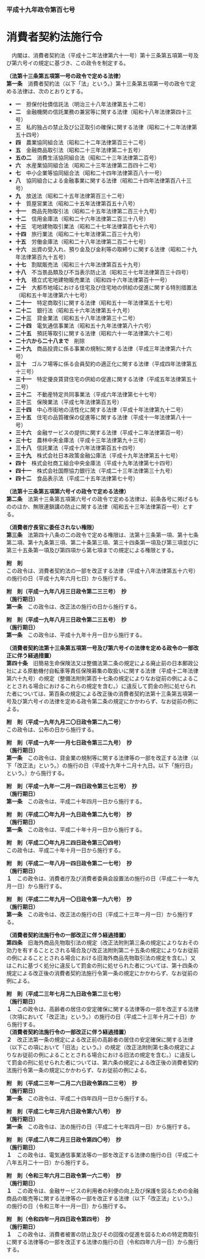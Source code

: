 ### 平成十九年政令第百七号  
# 消費者契約法施行令  
　内閣は、消費者契約法（平成十二年法律第六十一号）第十三条第五項第一号及び第六号イの規定に基づき、この政令を制定する。  
  
**（法第十三条第五項第一号の政令で定める法律）**  
**第一条**　消費者契約法（以下「法」という。）第十三条第五項第一号の政令で定める法律は、次のとおりとする。  
* **一**　担保付社債信託法（明治三十八年法律第五十二号）  
* **二**　金融機関の信託業務の兼営等に関する法律（昭和十八年法律第四十三号）  
* **三**　私的独占の禁止及び公正取引の確保に関する法律（昭和二十二年法律第五十四号）  
* **四**　農業協同組合法（昭和二十二年法律第百三十二号）  
* **五**　金融商品取引法（昭和二十三年法律第二十五号）  
* **五の二**　消費生活協同組合法（昭和二十三年法律第二百号）  
* **六**　水産業協同組合法（昭和二十三年法律第二百四十二号）  
* **七**　中小企業等協同組合法（昭和二十四年法律第百八十一号）  
* **八**　協同組合による金融事業に関する法律（昭和二十四年法律第百八十三号）  
* **九**　放送法（昭和二十五年法律第百三十二号）  
* **十**　質屋営業法（昭和二十五年法律第百五十八号）  
* **十一**　商品先物取引法（昭和二十五年法律第二百三十九号）  
* **十二**　信用金庫法（昭和二十六年法律第二百三十八号）  
* **十三**　宅地建物取引業法（昭和二十七年法律第百七十六号）  
* **十四**　旅行業法（昭和二十七年法律第二百三十九号）  
* **十五**　労働金庫法（昭和二十八年法律第二百二十七号）  
* **十六**　出資の受入れ、預り金及び金利等の取締りに関する法律（昭和二十九年法律第百九十五号）  
* **十七**　割賦販売法（昭和三十六年法律第百五十九号）  
* **十八**　不当景品類及び不当表示防止法（昭和三十七年法律第百三十四号）  
* **十九**　積立式宅地建物販売業法（昭和四十六年法律第百十一号）  
* **二十**　大都市地域における住宅及び住宅地の供給の促進に関する特別措置法（昭和五十年法律第六十七号）  
* **二十一**　特定商取引に関する法律（昭和五十一年法律第五十七号）  
* **二十二**　銀行法（昭和五十六年法律第五十九号）  
* **二十三**　貸金業法（昭和五十八年法律第三十二号）  
* **二十四**　電気通信事業法（昭和五十九年法律第八十六号）  
* **二十五**　預託等取引に関する法律（昭和六十一年法律第六十二号）  
* **二十六から二十八まで**　削除  
* **二十九**　商品投資に係る事業の規制に関する法律（平成三年法律第六十六号）  
* **三十**　ゴルフ場等に係る会員契約の適正化に関する法律（平成四年法律第五十三号）  
* **三十一**　特定優良賃貸住宅の供給の促進に関する法律（平成五年法律第五十二号）  
* **三十二**　不動産特定共同事業法（平成六年法律第七十七号）  
* **三十三**　保険業法（平成七年法律第百五号）  
* **三十四**　中心市街地の活性化に関する法律（平成十年法律第九十二号）  
* **三十五**　住宅の品質確保の促進等に関する法律（平成十一年法律第八十一号）  
* **三十六**　金融サービスの提供に関する法律（平成十二年法律第百一号）  
* **三十七**　農林中央金庫法（平成十三年法律第九十三号）  
* **三十八**　信託業法（平成十六年法律第百五十四号）  
* **三十九**　株式会社日本政策金融公庫法（平成十九年法律第五十七号）  
* **四十**　株式会社商工組合中央金庫法（平成十九年法律第七十四号）  
* **四十一**　株式会社国際協力銀行法（平成二十三年法律第三十九号）  
* **四十二**　食品表示法（平成二十五年法律第七十号）  
  
**（法第十三条第五項第六号イの政令で定める法律）**  
**第二条**　法第十三条第五項第六号イの政令で定める法律は、前条各号に掲げるもののほか、無限連鎖講の防止に関する法律（昭和五十三年法律第百一号）とする。  
  
**（消費者庁長官に委任されない権限）**  
**第三条**　法第四十八条の二の政令で定める権限は、法第十三条第一項、第十七条第二項、第十九条第三項、第二十条第三項、第三十四条第一項及び第三項並びに第三十五条第一項及び第四項から第七項までの規定による権限とする。  
  
**附　則**  
この政令は、消費者契約法の一部を改正する法律（平成十八年法律第五十六号）の施行の日（平成十九年六月七日）から施行する。  
  
**附　則（平成一九年八月三日政令第二三三号）　抄**  
**（施行期日）**  
**第一条**　この政令は、改正法の施行の日から施行する。  
  
**附　則（平成一九年八月三日政令第二三五号）　抄**  
**（施行期日）**  
**第一条**　この政令は、平成十九年十月一日から施行する。  
  
**（消費者契約法第十三条第五項第一号及び第六号イの法律を定める政令の一部改正に伴う経過措置）**  
**第四十条**　旧簡易生命保険法又は整備法第二条の規定による廃止前の日本郵政公社による原動機付自転車等責任保険募集の取扱いに関する法律（平成十二年法律第六十九号）の規定（整備法附則第百十七条の規定によりなお従前の例によることとされる場合におけるこれらの規定を含む。）に違反して罰金の刑に処せられた者については、第百条の規定による改正後の消費者契約法第十三条第五項第一号及び第六号イの法律を定める政令第二条の規定にかかわらず、なお従前の例による。  
  
**附　則（平成一九年九月二〇日政令第二九二号）**  
この政令は、公布の日から施行する。  
  
**附　則（平成一九年一一月七日政令第三二九号）　抄**  
**（施行期日）**  
**第一条**　この政令は、貸金業の規制等に関する法律等の一部を改正する法律（以下「改正法」という。）の施行の日（平成十九年十二月十九日。以下「施行日」という。）から施行する。  
  
**附　則（平成一九年一二月一四日政令第三七三号）　抄**  
**（施行期日）**  
**第一条**　この政令は、平成二十年四月一日から施行する。  
  
**附　則（平成二〇年九月一九日政令第二九七号）　抄**  
**（施行期日）**  
**第一条**　この政令は、平成二十年十月一日から施行する。  
  
**附　則（平成二〇年九月二四日政令第三〇四号）**  
この政令は、平成二十年十月一日から施行する。  
  
**附　則（平成二一年八月一四日政令第二一七号）　抄**  
**（施行期日）**  
**１**　この政令は、消費者庁及び消費者委員会設置法の施行の日（平成二十一年九月一日）から施行する。  
  
**附　則（平成二二年九月一〇日政令第一九六号）　抄**  
**（施行期日）**  
**第一条**　この政令は、改正法の施行の日（平成二十三年一月一日）から施行する。  
  
**（消費者契約法施行令の一部改正に伴う経過措置）**  
**第四条**　旧海外商品先物取引法の規定（改正法附則第三条の規定によりなおその効力を有することとされる場合及び改正法附則第二十五条の規定によりなお従前の例によることとされる場合における旧海外商品先物取引法の規定を含む。）又はこれに基づく処分に違反して罰金の刑に処せられた者については、第十四条の規定による改正後の消費者契約法施行令第一条の規定にかかわらず、なお従前の例による。  
  
**附　則（平成二三年七月二九日政令第二三七号）**  
**（施行期日）**  
**１**　この政令は、高齢者の居住の安定確保に関する法律等の一部を改正する法律（次項において「改正法」という。）の施行の日（平成二十三年十月二十日）から施行する。  
**（消費者契約法施行令の一部改正に伴う経過措置）**  
**２**　改正法第一条の規定による改正前の高齢者の居住の安定確保に関する法律（以下この項において「旧法」という。）の規定（改正法附則第七条の規定によりなお従前の例によることとされる場合における旧法の規定を含む。）に違反して罰金の刑に処せられた者については、第六条の規定による改正後の消費者契約法施行令第一条の規定にかかわらず、なお従前の例による。  
  
**附　則（平成二三年一二月二六日政令第四二三号）　抄**  
**（施行期日）**  
**第一条**　この政令は、平成二十四年四月一日から施行する。  
  
**附　則（平成二七年三月六日政令第六八号）　抄**  
**（施行期日）**  
**第一条**　この政令は、法の施行の日（平成二十七年四月一日）から施行する。  
  
**附　則（平成二八年二月三日政令第四〇号）　抄**  
**（施行期日）**  
**１**　この政令は、電気通信事業法等の一部を改正する法律の施行の日（平成二十八年五月二十一日）から施行する。  
  
**附　則（令和三年六月二日政令第一六二号）　抄**  
**（施行期日）**  
**１**　この政令は、金融サービスの利用者の利便の向上及び保護を図るための金融商品の販売等に関する法律等の一部を改正する法律（以下「改正法」という。）の施行の日（令和三年十一月一日）から施行する。  
  
**附　則（令和四年一月四日政令第四号）　抄**  
**（施行期日）**  
**１**　この政令は、消費者被害の防止及びその回復の促進を図るための特定商取引に関する法律等の一部を改正する法律の施行の日（令和四年六月一日）から施行する。  
  
